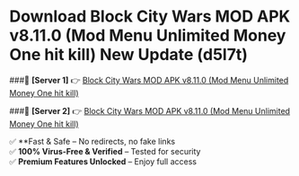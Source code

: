 # Download Block City Wars MOD APK v8.11.0 (Mod Menu Unlimited Money One hit kill) New Update (d5l7t)  



###🔹 **[Server 1]** 👉 [Block City Wars MOD APK v8.11.0 (Mod Menu Unlimited Money One hit kill)](https://apkcomod.com?title=Block_City_Wars_MOD_APK_v8.11.0_(Mod_Menu_Unlimited_Money_One_hit_kill)) 

###🔹 **[Server 2]** 👉 [Block City Wars MOD APK v8.11.0 (Mod Menu Unlimited Money One hit kill)](https://apkcomod.com?title=Block_City_Wars_MOD_APK_v8.11.0_(Mod_Menu_Unlimited_Money_One_hit_kill))  

✅ **Fast & Safe – No redirects, no fake links  
✅ **100% Virus-Free & Verified** – Tested for security  
✅ **Premium Features Unlocked** – Enjoy full access  


